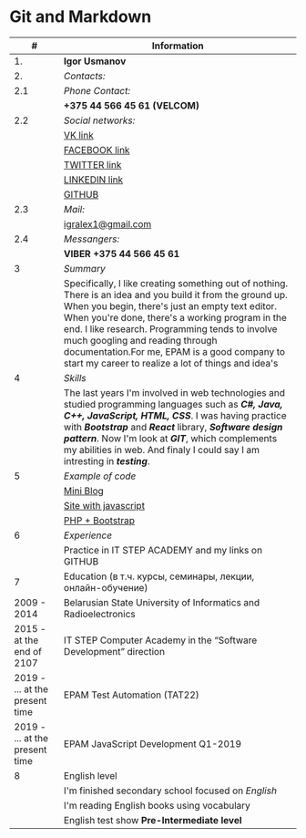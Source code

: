 # Git and Markdown
|#| Information|
|------- | ------------------------|
|1. | **Igor Usmanov**                 |
|2. | *Contacts:*                     | 
|2.1| *Phone Contact:*               |
|   | **+375 44 566 45 61 (VELCOM)**   | 
|2.2| *Social networks:*             |
|   |[VK link](https://vk.com/igralex1)|
|   |[FACEBOOK link](https://www.facebook.com/igralex1)|
|   |[TWITTER link](https://twitter.com/Igor53455141)|
|   |[LINKEDIN link](https://www.linkedin.com/in/igor-usmanov-5ab737114/)|
|   |[GITHUB](https://github.com/igralex1)|
|2.3| *Mail:* |
|   |[igralex1@gmail.com](igralex1@gmail.com)|
|2.4|*Messangers:*|
|   |**VIBER +375 44 566 45 61**|
|3  |*Summary*|
|   |Specifically, I like creating something out of nothing. There is an idea and you build it from the ground up. When you begin, there's just an empty text editor. When you're done, there's a working program in the end. I like research. Programming tends to involve much googling and reading through documentation.For me, EPAM is a good company to start my career to realize a lot of things and  idea's|
|4  |*Skills*|
|   |The last years I'm involved in web technologies and studied programming languages such as ***C#, Java, C++, JavaScript, HTML, CSS***. I was having practice with ***Bootstrap*** and ***React*** library, ***Software design pattern***. Now I'm look at ***GIT***, which complements my abilities in web.  And finaly I could say I am intresting in ***testing***.|  
|5  |*Example of code*|
|   |[Mini Blog](https://github.com/igralex1/BlogRealese)|
|   |[Site with javascript](https://github.com/igralex1/SiteWIthJS)|
|   |[PHP + Bootstrap](https://github.com/igralex1/adminkaPHPbootstrap)|
|6  |*Experience*|
|   |Practice in IT STEP ACADEMY and my links on GITHUB|
|7  |Education (в т.ч. курсы, семинары, лекции, онлайн-обучение)|
|2009 - 2014   |Belarusian State University of Informatics and Radioelectronics|
|2015 - at the end of 2107|IT STEP Computer Academy in the “Software Development” direction|
|2019 - ... at the present time| EPAM Test Automation (TAT22)|
|2019 - ... at the present time| EPAM JavaScript Development Q1-2019|
|8  |English level|
|   |I'm finished secondary school focused on *English*|
|   |I'm reading English books using vocabulary        |
|   |English test show **Pre-Intermediate level**|
